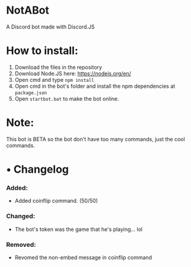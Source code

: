 # NotABot
A Discord bot made with Discord.JS
# How to install:
1. Download the files in the repository 
2. Download Node.JS here: https://nodejs.org/en/
3. Open cmd and type `npm install`
4. Open cmd in the bot's folder and install the npm dependencies at `package.json`
5. Open `startbot.bat` to make the bot online.
# Note:
This bot is BETA so the bot don't have too many commands, just the cool commands.
# • Changelog
### Added:
+ Added coinflip command. (50/50)
### Changed:
+ The bot's token was the game that he's playing... lol
### Removed:
+ Revomed the non-embed message in coinflip command

